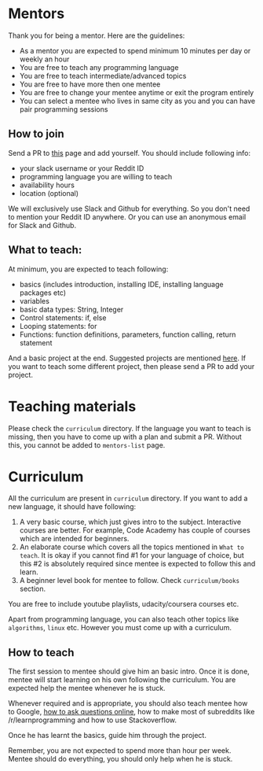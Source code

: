 # Mentors

Thank you for being a mentor. Here are the guidelines:

- As a mentor you are expected to spend minimum 10 minutes per day or weekly an hour 
- You are free to teach any programming language
- You are free to teach intermediate/advanced topics
- You are free to have more then one mentee
- You are free to change your mentee anytime or exit the program entirely
- You can select a mentee who lives in same city as you and you can have pair programming sessions

## How to join

Send a PR to [this](mentors-list.md) page and add yourself. You should include following info:

- your slack username or your Reddit ID
- programming language you are willing to teach
- availability hours
- location (optional)

We will exclusively use Slack and Github for everything. So you don't need to mention your Reddit ID anywhere. Or you can use an anonymous email for Slack and Github.

## What to teach:

At minimum, you are expected to teach following:

- basics (includes introduction, installing IDE, installing language packages etc)
- variables
- basic data types: String, Integer
- Control statements: if, else
- Looping statements: for
- Functions: function definitions, parameters, function calling, return statement

And a basic project at the end. Suggested projects are mentioned [here](projects.md). If you want to teach some different project, then please send a PR to add your project.

# Teaching materials

Please check the `curriculum` directory. If the language you want to teach is missing, then you have to come up with a plan and submit a PR. Without this, you cannot be added to `mentors-list` page.

# Curriculum

All the curriculum are present in `curriculum` directory. If you want to add a new language, it should have following:

1. A very basic course, which just gives intro to the subject. Interactive courses are better. For example, Code Academy has couple of courses which are intended for beginners.
2. An elaborate course which covers all the topics mentioned in `What to teach`. It is okay if you cannot find #1 for your language of choice, but this #2 is absolutely required since mentee is expected to follow this and learn.
3. A beginner level book for mentee to follow. Check `curriculum/books` section. 

You are free to include youtube playlists, udacity/coursera courses etc. 

Apart from programming language, you can also teach other topics like `algorithms`, `linux` etc. However you must come up with a curriculum.

## How to teach

The first session to mentee should give him an basic intro. Once it is done, mentee will start learning on his own following the curriculum. You are expected help the mentee whenever he is stuck. 

Whenever required and is appropriate, you should also teach mentee how to Google, [how to ask questions online](http://catb.org/~esr/faqs/smart-questions.html), how to make most of subreddits like /r/learnprogramming and how to use Stackoverflow.

Once he has learnt the basics, guide him through the project. 

Remember, you are not expected to spend more than hour per week. Mentee should do everything, you should only help when he is stuck.
